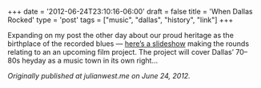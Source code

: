 +++
date = '2012-06-24T23:10:16-06:00'
draft = false
title = 'When Dallas Rocked'
type = 'post'
tags = ["music", "dallas", "history", "link"]
+++


Expanding on my post the other day about our proud heritage as the birthplace of the recorded blues — <a href="https://www.youtube.com/watch?v=A3uOL5ILnLg">here’s a slideshow</a> making the rounds relating to an an upcoming film project. The project will cover Dallas’ 70–80s heyday as a music town in its own right…<br />


<i>Originally published at julianwest.me on June 24, 2012.</i>